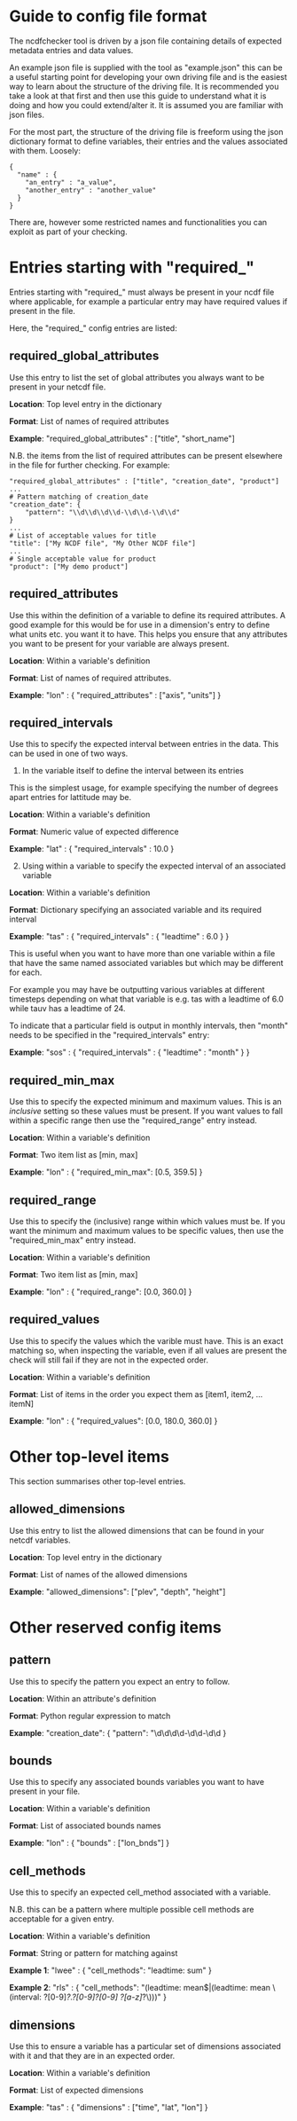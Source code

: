 # Guide to config file format

The ncdfchecker tool is driven by a json file containing details of expected
metadata entries and data values.

An example json file is supplied with the tool as "example.json" this can be
a useful starting point for developing your own driving file and is the easiest
way to learn about the structure of the driving file. It is recommended you
take a look at that first and then use this guide to understand what it is
doing and how you could extend/alter it. It is assumed you are familiar with
json files.

For the most part, the structure of the driving file is freeform using the json
dictionary format to define variables, their entries and the values associated
with them. Loosely:

```
{
  "name" : {
    "an_entry" : "a_value",
    "another_entry" : "another_value"
  }
}
```

There are, however some restricted names and functionalities you can exploit as
part of your checking.


# Entries starting with "required_"

Entries starting with "required_" must always be present in your ncdf file
where applicable, for example a particular entry may have required values if
present in the file.

Here, the "required_" config entries are listed:

## required_global_attributes

Use this entry to list the set of global attributes you always want to be
present in your netcdf file.

**Location**: Top level entry in the dictionary

**Format**: List of names of required attributes

**Example**: "required_global_attributes" : ["title", "short_name"]

N.B. the items from the list of required attributes can be present elsewhere in
the file for further checking. For example:

```
"required_global_attributes" : ["title", "creation_date", "product"]
...
# Pattern matching of creation_date
"creation_date": {
    "pattern": "\\d\\d\\d\\d-\\d\\d-\\d\\d"
}
...
# List of acceptable values for title
"title": ["My NCDF file", "My Other NCDF file"]
...
# Single acceptable value for product
"product": ["My demo product"]

```

## required_attributes

Use this within the definition of a variable to define its required attributes.
A good example for this would be for use in a dimension's entry to define what
units etc. you want it to have. This helps you ensure that any attributes you
want to be present for your variable are always present.

**Location**: Within a variable's definition

**Format**: List of names of required attributes.

**Example**: "lon" : { "required_attributes" : ["axis", "units"] }

## required_intervals

Use this to specify the expected interval between entries in the data. This can
be used in one of two ways.

1) In the variable itself to define the interval between its entries

This is the simplest usage, for example specifying the number of degrees apart
entries for lattitude may be.

**Location**: Within a variable's definition

**Format**: Numeric value of expected difference

**Example**: "lat" : { "required_intervals" : 10.0 }

2) Using within a variable to specify the expected interval of an associated
variable

**Location**: Within a variable's definition

**Format**: Dictionary specifying an associated variable and its required interval

**Example**: "tas" : { "required_intervals" : { "leadtime" : 6.0 } }

This is useful when you want to have more than one variable within a file that
have the same named associated variables but which may be different for each.

For example you may have be outputting various variables at different timesteps
depending on what that variable is e.g. tas with a leadtime of 6.0 while tauv
has a leadtime of 24.

To indicate that a particular field is output in monthly intervals,
then "month" needs to be specified in the "required_intervals" entry:

**Example**: "sos" : { "required_intervals" : { "leadtime" : "month" } }

## required_min_max

Use this to specify the expected minimum and maximum values. This is an
*inclusive* setting so these values must be present. If you want values to fall
within a specific range then use the "required_range" entry instead.

**Location**: Within a variable's definition

**Format**: Two item list as [min, max]

**Example**: "lon" : { "required_min_max": [0.5, 359.5] }

## required_range

Use this to specify the (inclusive) range within which values must be. If you
want the minimum and maximum values to be specific values, then use the
"required_min_max" entry instead.

**Location**: Within a variable's definition

**Format**: Two item list as [min, max]

**Example**: "lon" : { "required_range": [0.0, 360.0] }

## required_values

Use this to specify the values which the varible must have. This is an exact
matching so, when inspecting the variable, even if all values are present the
check will still fail if they are not in the expected order.

**Location**: Within a variable's definition

**Format**: List of items in the order you expect them as [item1, item2, ... itemN]

**Example**: "lon" : { "required_values": [0.0, 180.0, 360.0] }

# Other top-level items

This section summarises other top-level entries.

## allowed_dimensions

Use this entry to list the allowed dimensions that can be found in your
netcdf variables.

**Location**: Top level entry in the dictionary

**Format**: List of names of the allowed dimensions

**Example**: "allowed_dimensions": ["plev", "depth", "height"]

# Other reserved config items

## pattern

Use this to specify the pattern you expect an entry to follow.

**Location**: Within an attribute's definition

**Format**: Python regular expression to match

**Example**: "creation_date": { "pattern": "\\d\\d\\d\\d-\\d\\d-\\d\\d }

## bounds

Use this to specify any associated bounds variables you want to have present in
your file.

**Location**: Within a variable's definition

**Format**: List of associated bounds names

**Example**: "lon" : { "bounds" : ["lon_bnds"] }

## cell_methods

Use this to specify an expected cell_method associated with a variable.

N.B. this can be a pattern where multiple possible cell methods are acceptable
for a given entry.

**Location**: Within a variable's definition

**Format**: String or pattern for matching against

**Example 1**: "lwee" : { "cell_methods": "leadtime: sum" }

**Example 2**: "rls" : { "cell_methods": "(leadtime: mean$|(leadtime: mean \\(interval: ?[0-9]*?.?[0-9]?[0-9] ?[a-z]*?\\)))" }

## dimensions

Use this to ensure a variable has a particular set of dimensions associated
with it and that they are in an expected order.

**Location**: Within a variable's definition

**Format**: List of expected dimensions

**Example**: "tas" : { "dimensions" : ["time", "lat", "lon"] }

